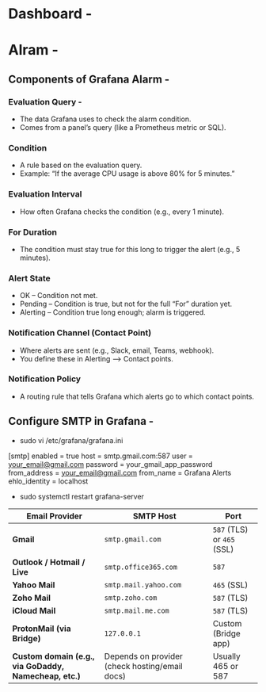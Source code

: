 # Dashboard -




# Alram -

## Components of Grafana Alarm -
### Evaluation Query -
- The data Grafana uses to check the alarm condition.
- Comes from a panel’s query (like a Prometheus metric or SQL).

### Condition
- A rule based on the evaluation query.
- Example: “If the average CPU usage is above 80% for 5 minutes.”

### Evaluation Interval
- How often Grafana checks the condition (e.g., every 1 minute).

### For Duration
- The condition must stay true for this long to trigger the alert (e.g., 5 minutes).

### Alert State
- OK – Condition not met.
- Pending – Condition is true, but not for the full “For” duration yet.
- Alerting – Condition true long enough; alarm is triggered.

### Notification Channel (Contact Point)
- Where alerts are sent (e.g., Slack, email, Teams, webhook).
- You define these in Alerting --> Contact points.

### Notification Policy
- A routing rule that tells Grafana which alerts go to which contact points.

## Configure SMTP in Grafana -

- sudo vi /etc/grafana/grafana.ini

[smtp]
enabled = true
host = smtp.gmail.com:587
user = your_email@gmail.com
password = your_gmail_app_password
from_address = your_email@gmail.com
from_name = Grafana Alerts
ehlo_identity = localhost


- sudo systemctl restart grafana-server


| Email Provider                                         | SMTP Host                                      | Port                       |
|--------------------------------------------------------|------------------------------------------------|----------------------------|
| **Gmail**                                              | `smtp.gmail.com`                               | `587` (TLS) or `465` (SSL) |
| **Outlook / Hotmail / Live**                           | `smtp.office365.com`                           | `587`                      |
| **Yahoo Mail**                                         | `smtp.mail.yahoo.com`                          | `465` (SSL)                |
| **Zoho Mail**                                          | `smtp.zoho.com`                                | `587` (TLS)                |
| **iCloud Mail**                                        | `smtp.mail.me.com`                             | `587` (TLS)                |
| **ProtonMail (via Bridge)**                            | `127.0.0.1`                                    | Custom (Bridge app)        |
| **Custom domain (e.g., via GoDaddy, Namecheap, etc.)** | Depends on provider (check hosting/email docs) | Usually 465 or 587         |

